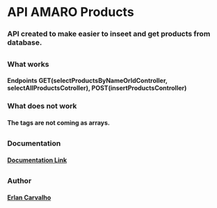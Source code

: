# API AMARO Products

### API created to make easier to inseet and get products from database.

##

### What works 

#### Endpoints GET(selectProductsByNameOrIdController, selectAllProductsCotroller), POST(insertProductsController)

### What does not work

#### The tags are not coming as arrays.
 
##

### Documentation

#### [Documentation Link ](https://documenter.getpostman.com/view/16817790/UVJckGPP)

##

### Author 

#### [Erlan Carvalho](https://github.com/Carvalho001)
